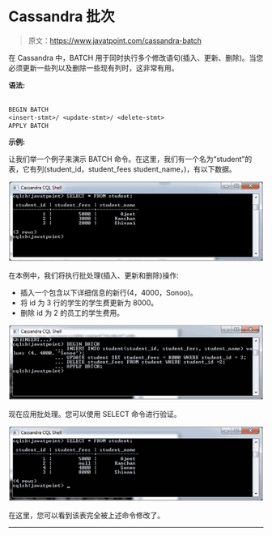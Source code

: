 # Cassandra 批次

> 原文：<https://www.javatpoint.com/cassandra-batch>

在 Cassandra 中，BATCH 用于同时执行多个修改语句(插入、更新、删除)。当您必须更新一些列以及删除一些现有列时，这非常有用。

**语法:**

```

BEGIN BATCH
<insert-stmt>/ <update-stmt>/ <delete-stmt>
APPLY BATCH 

```

**示例:**

让我们举一个例子来演示 BATCH 命令。在这里，我们有一个名为“student”的表，它有列(student_id，student_fees student_name，)，有以下数据。

![Cassandra Batch 1](img/d0482c965824c5d1a2c51471989a78be.png)

在本例中，我们将执行批处理(插入、更新和删除)操作:

*   插入一个包含以下详细信息的新行(4，4000，Sonoo)。
*   将 id 为 3 行的学生的学生费更新为 8000。
*   删除 id 为 2 的员工的学生费用。

![Cassandra Batch 2](img/92b10d861109cc975db1a8486d2ff9de.png)

现在应用批处理。您可以使用 SELECT 命令进行验证。

![Cassandra Batch 3](img/7c38517cb9d0610a3d29f2fdc72dcd94.png)

在这里，您可以看到该表完全被上述命令修改了。

* * *